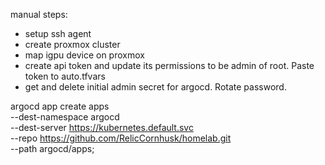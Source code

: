 manual steps:
- setup ssh agent
- create proxmox cluster
- map igpu device on proxmox
- create api token and update its permissions to be admin of root. Paste token to auto.tfvars
- get and delete initial admin secret for argocd. Rotate password.


argocd app create apps \
    --dest-namespace argocd \
    --dest-server https://kubernetes.default.svc \
    --repo https://github.com/RelicCornhusk/homelab.git \
    --path argocd/apps;
